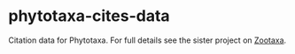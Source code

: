 # phytotaxa-cites-data

Citation data for Phytotaxa. For full details see the sister project on [Zootaxa](https://github.com/rdmpage/zootaxa-cites-data).


